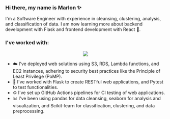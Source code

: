 ### Hi there, my name is Marlon ✨

I'm a Software Engineer with experience in cleansing, clustering, analysis, and classification of data. I am now learning more about backend development with Flask and frontend development with React 🌱.

### I've worked with:

<p align="center">
  <a href="https://skillicons.dev">
    <img src="https://skillicons.dev/icons?i=aws,gcp,linux,flask,py,postgres,githubactions,sklearn&perline=3" />
  </a>
</p>

- ☁️ I've deployed web solutions using S3, RDS, Lambda functions, and EC2 instances, adhering to security best practices like the Principle of Least Privilege (PoMP).
- 🛞 I've worked with Flask to create RESTful web applications, and Pytest to test functionalities.
- ⚙️ I've set up GitHub Actions pipelines for CI testing of web applications.
- 📊 I've been using pandas for data cleansing, seaborn for analysis and visualization, and Scikit-learn for classification, clustering, and data preprocessing.


<!--

[![Cloud Skills](https://skillicons.dev/icons?i=aws,gcp,linux&perline=3)](https://skillicons.dev)
[![Dev Skills](https://skillicons.dev/icons?i=flask,py,postgres&perline=3)](https://skillicons.dev)
[![CI Skills](https://skillicons.dev/icons?i=githubactions&perline=1)](https://skillicons.dev)
[![AI Skills](https://skillicons.dev/icons?i=sklearn&perline=1)](https://skillicons.dev)

**Marlondot/Marlondot** is a ✨ _special_ ✨ repository because its `README.md` (this file) appears on your GitHub profile.

Here are some ideas to get you started:

- 🔭 I’m currently working on ...
- 🌱 I’m currently learning ...
- 👯 I’m looking to collaborate on ...
- 🤔 I’m looking for help with ...
- 💬 Ask me about ...
- 📫 How to reach me: ...
- 😄 Pronouns: ...
- ⚡ Fun fact: ...
-->

